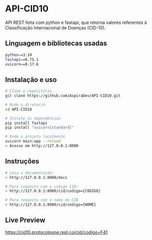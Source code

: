 # API-CID10
API REST feita com python e fastapi, que retorna valores referentes à Classificação Internacional de Doenças (CID-10).

## Linguagem e bibliotecas usadas
```sh
python==3.10
fastapi==0.75.1
uvicorn==0.17.6
```

## Instalação e uso

```sh
# Clone o repositório 
git clone https://github.com/AspiraDev/API-CID10.git

# Mude o diretorio
cd API-CID10

# Instale as dependências
pip install fastapi
pip install "uvicorn[standard]"

# Rode o projeto localmente
uvicorn main:app --reload
> Acesse em http://127.0.0.1:8000
```

## Instruções
```sh
# Leia a documentação:
> http://127.0.0.1:8000/docs

# Para requests com o codigo CID:
> http://127.0.0.1:8000/cid/codigo={COGIGO}

# Para requests com o nome do CID
> http://127.0.0.1:8000/cid/codigo={NOME}

```

## Live Preview
https://cid10.protocoloone.repl.co/cid/codigo=F41

